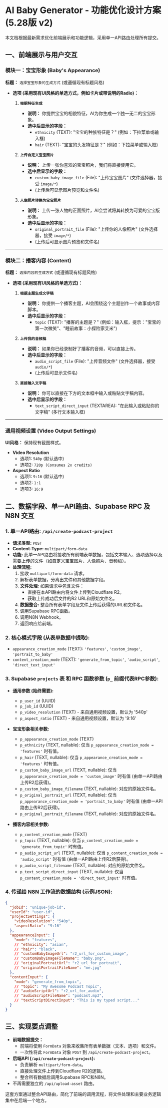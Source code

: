 # AI Baby Generator - 功能优化设计方案 (5.28版 v2)

本文档根据最新需求优化前端展示和功能逻辑，采用单一API路由处理所有提交。

## 一、前端展示与用户交互

### 模块一：宝宝形象 (Baby's Appearance)

**标题：** `选择宝宝形象的生成方式` (或遵循现有标题风格)

*   **选项 (采用现有UI风格的单选方式，例如卡片或带说明的Radio)：**

    1.  **`根据特征生成`**
        *   **说明：** 你提供宝宝的相貌特征，AI为你生成一个独一无二的宝宝形象。
        *   **选中后显示的字段：**
            *   `ethnicity` (TEXT): "宝宝的种族特征是？" (例如：下拉菜单或输入框)
            *   `hair` (TEXT): "宝宝的头发特征是？" (例如：下拉菜单或输入框)

    2.  **`上传自定义宝宝照片`**
        *   **说明：** 上传一张你喜欢的宝宝照片，我们将直接使用它。
        *   **选中后显示的字段：**
            *   `custom_baby_image_file` (File): "上传宝宝图片" (文件选择器，接受 `image/*`)
            *   (上传后可显示图片预览和文件名)

    3.  **`人像照片转换为宝宝照片`**
        *   **说明：** 上传一张人物的正面照片，AI会尝试将其转换为可爱的宝宝版形象。
        *   **选中后显示的字段：**
            *   `original_portrait_file` (File): "上传你的人像照片" (文件选择器，接受 `image/*`)
            *   (上传后可显示图片预览和文件名)

---

### 模块二：播客内容 (Content)

**标题：** `选择内容的生成方式` (或遵循现有标题风格)

*   **选项 (采用现有UI风格的单选方式)：**

    1.  **`根据主题生成文字稿`**
        *   **说明：** 你提供一个播客主题，AI会围绕这个主题创作一个故事或内容脚本。
        *   **选中后显示的字段：**
            *   `topic` (TEXT): "播客的主题是？" (例如：输入框，提示："宝宝的第一次微笑"、"睡前故事：小探险家艾米")

    2.  **`上传我的音频稿`**
        *   **说明：** 如果你已经录制好了播客的音频，可以直接上传。
        *   **选中后显示的字段：**
            *   `audio_script_file` (File): "上传音频文件" (文件选择器，接受 `audio/*`)
            *   (上传后可显示文件名)

    3.  **`直接输入文字稿`**
        *   **说明：** 你可以直接在下方的文本框中输入或粘贴文字稿内容。
        *   **选中后显示的字段：**
            *   `text_script_direct_input` (TEXTAREA): "在此输入或粘贴你的文字稿" (多行文本输入框)

---

### 通用视频设置 (Video Output Settings)

**UI风格：** 保持现有截图样式。

*   **Video Resolution**
    *   选项1: `540p` (默认选中)
    *   选项2: `720p (Consumes 2x credits)`
*   **Aspect Ratio**
    *   选项1: `9:16` (默认选中)
    *   选项2: `1:1`
    *   选项3: `16:9`

## 二、数据字段、单一API路由、Supabase RPC 及 N8N 交互

### 1. 单一API路由: `/api/create-podcast-project`

*   **请求类型:** `POST`
*   **Content-Type:** `multipart/form-data`
*   **功能:** 此单一API路由将接收所有前端表单数据，包括文本输入、选项选择以及需要上传的文件（如自定义宝宝图片、人像照片、音频稿）。
*   **处理流程:**
    1.  接收 `multipart/form-data` 请求。
    2.  解析表单数据，分离出文件和其他数据字段。
    3.  **文件处理:** 如果请求中包含文件：
        *   直接在本API路由内将文件上传到Cloudflare R2。
        *   获取上传成功后文件的R2 URL和原始文件名。
    4.  **数据整合:** 整合所有表单字段及文件上传后获得的URL和文件名。
    5.  调用Supabase RPC函数。
    6.  调用N8N Webhook。
    7.  返回响应给前端。

### 2. 核心模式字段 (从表单数据中提取):

*   `appearance_creation_mode` (TEXT): `'features'`, `'custom_image'`, `'portrait_to_baby'`
*   `content_creation_mode` (TEXT): `'generate_from_topic'`, `'audio_script'`, `'direct_text_input'`

### 3. Supabase `projects` 表 和 RPC 函数参数 (`p_` 前缀代表RPC参数):

*   **通用参数 (始终需要):**
    *   `p_user_id` (UUID)
    *   `p_job_id` (UUID)
    *   `p_video_resolution` (TEXT) - 来自通用视频设置，默认为 '540p'
    *   `p_aspect_ratio` (TEXT) - 来自通用视频设置，默认为 '9:16'

*   **宝宝形象相关参数:**
    *   `p_appearance_creation_mode` (TEXT)
    *   `p_ethnicity` (TEXT, nullable): 仅当 `p_appearance_creation_mode = 'features'` 时有值。
    *   `p_hair` (TEXT, nullable): 仅当 `p_appearance_creation_mode = 'features'` 时有值。
    *   `p_custom_baby_image_url` (TEXT, nullable): 仅当 `p_appearance_creation_mode = 'custom_image'` 时有值 (由单一API路由上传R2后获得)。
    *   `p_custom_baby_image_filename` (TEXT, nullable): 对应的原始文件名。
    *   `p_original_portrait_url` (TEXT, nullable): 仅当 `p_appearance_creation_mode = 'portrait_to_baby'` 时有值 (由单一API路由上传R2后获得)。
    *   `p_original_portrait_filename` (TEXT, nullable): 对应的原始文件名。

*   **播客内容相关参数:**
    *   `p_content_creation_mode` (TEXT)
    *   `p_topic` (TEXT, nullable): 仅当 `p_content_creation_mode = 'generate_from_topic'` 时有值。
    *   `p_audio_script_url` (TEXT, nullable): 仅当 `p_content_creation_mode = 'audio_script'` 时有值 (由单一API路由上传R2后获得)。
    *   `p_audio_script_filename` (TEXT, nullable): 对应的原始文件名。
    *   `p_text_script_direct_input` (TEXT, nullable): 仅当 `p_content_creation_mode = 'direct_text_input'` 时有值。

### 4. 传递给 N8N 工作流的数据结构 (示例JSON):

```json
{
  "jobId": "unique-job-id",
  "userId": "user-id",
  "projectSettings": {
    "videoResolution": "540p",
    "aspectRatio": "9:16"
  },
  "appearanceInput": {
    "mode": "features", 
    // "ethnicity": "asian",
    // "hair": "black",
    // "customBabyImageUrl": "r2_url_for_custom_image",
    // "customBabyImageFileName": "baby.png",
    // "originalPortraitUrl": "r2_url_for_portrait",
    // "originalPortraitFileName": "me.jpg"
  },
  "contentInput": {
    "mode": "generate_from_topic", 
    // "topic": "My Awesome Podcast Topic",
    // "audioScriptUrl": "r2_url_for_audio",
    // "audioScriptFileName": "podcast.mp3",
    // "textScriptDirectInput": "This is my typed script..."
  }
}
```

## 三、实现要点调整

*   **前端数据提交：**
    *   前端将使用 `FormData` 对象来收集所有表单数据（文本、选项）和文件。
    *   一次性将此 `FormData` 对象 `POST` 到 `/api/create-podcast-project`。
*   **后端API (`/api/create-podcast-project`):**
    *   负责解析 `multipart/form-data`。
    *   直接处理文件上传到Cloudflare R2的逻辑。
    *   整合所有数据后调用Supabase RPC和N8N。
*   不再需要独立的 `/api/upload-asset` 路由。

这套方案通过整合API路由，简化了前端的调用流程，将文件处理和主要业务逻辑集中在后端一个地方。

